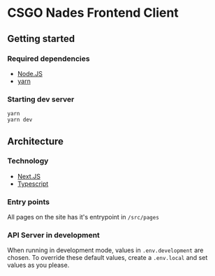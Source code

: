 # CSGO Nades Frontend Client

## Getting started

### Required dependencies

- [Node.JS](https://nodejs.org/)
- [yarn](https://yarnpkg.com/)

### Starting dev server

```
yarn
yarn dev
```

## Architecture

### Technology

- [Next.JS](https://nextjs.org/)
- [Typescript](https://www.typescriptlang.org/)

### Entry points

All pages on the site has it's entrypoint in `/src/pages`

### API Server in development

When running in development mode, values in `.env.development` are chosen. 
To override these default values, create a `.env.local` and set values as you please.
